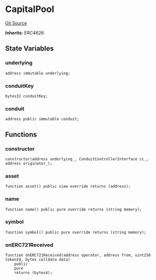 # CapitalPool
[Git Source](https://github.com/AstariaXYZ/starport/blob/15aa42a21bd8713473a3e2d3f09c004e943dc663/src/CapitalPool.sol)

**Inherits:**
ERC4626


## State Variables
### underlying

```solidity
address immutable underlying;
```


### conduitKey

```solidity
bytes32 conduitKey;
```


### conduit

```solidity
address public immutable conduit;
```


## Functions
### constructor


```solidity
constructor(address underlying_, ConduitControllerInterface cc_, address originator_);
```

### asset


```solidity
function asset() public view override returns (address);
```

### name


```solidity
function name() public pure override returns (string memory);
```

### symbol


```solidity
function symbol() public pure override returns (string memory);
```

### onERC721Received


```solidity
function onERC721Received(address operator, address from, uint256 tokenId, bytes calldata data)
    public
    pure
    returns (bytes4);
```

